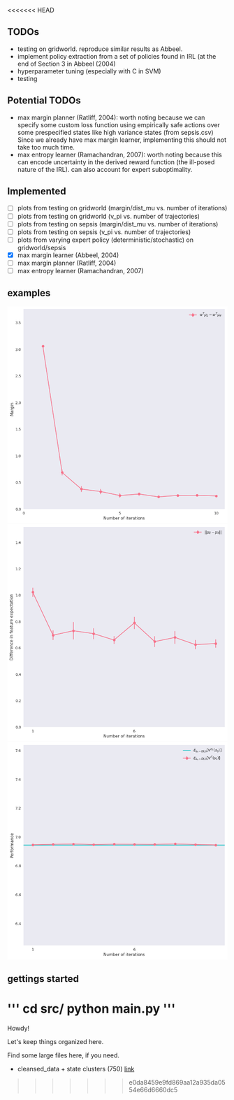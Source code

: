 <<<<<<< HEAD
## TODOs
- testing on gridworld. reproduce similar results as Abbeel.
- implement policy extraction from a set of policies found in IRL (at the end of Section 3 in Abbeel (2004)
- hyperparameter tuning (especially with C in SVM)
- testing

## Potential TODOs
- max margin planner (Ratliff, 2004): worth noting because we can specify some custom loss function using empirically safe actions over some prespecified states like high variance states (from sepsis.csv) Since we already have max margin learner, implementing this should not take too much time.
- max entropy learner (Ramachandran, 2007): worth noting because this can encode uncertainty in the derived reward function (the ill-posed nature of the IRL). can also account for expert suboptimality.

## Implemented
- [ ] plots from testing on gridworld (margin/dist_mu vs. number of iterations)
- [ ] plots from testing on gridworld (v_pi vs. number of trajectories)
- [ ] plots from testing on sepsis (margin/dist_mu vs. number of iterations)
- [ ] plots from testing on sepsis (v_pi vs. number of trajectories)
- [ ] plots from varying expert policy (deterministic/stochastic) on gridworld/sepsis 
- [x] max margin learner (Abbeel, 2004)
- [ ] max margin planner (Ratliff, 2004) 
- [ ] max entropy learner (Ramachandran, 2007)

## examples
![Reward Margin](/src/img/exp2_margin_i10.png)
![Difference in Feature Expectation](/src/img/exp2_dist_mu_i10.png)
![Performance of Policy](/src/img/exp2_v_pi_i10.png)

## gettings started
'''
cd src/
python main.py
'''
=======
Howdy!

Let's keep things organized here.

Find some large files here, if you need.
- cleansed_data + state clusters (750) [link](https://s3.amazonaws.com/cs282-irl/cleansed_data.csv)
>>>>>>> e0da8459e9fd869aa12a935da0554e66d6660dc5
